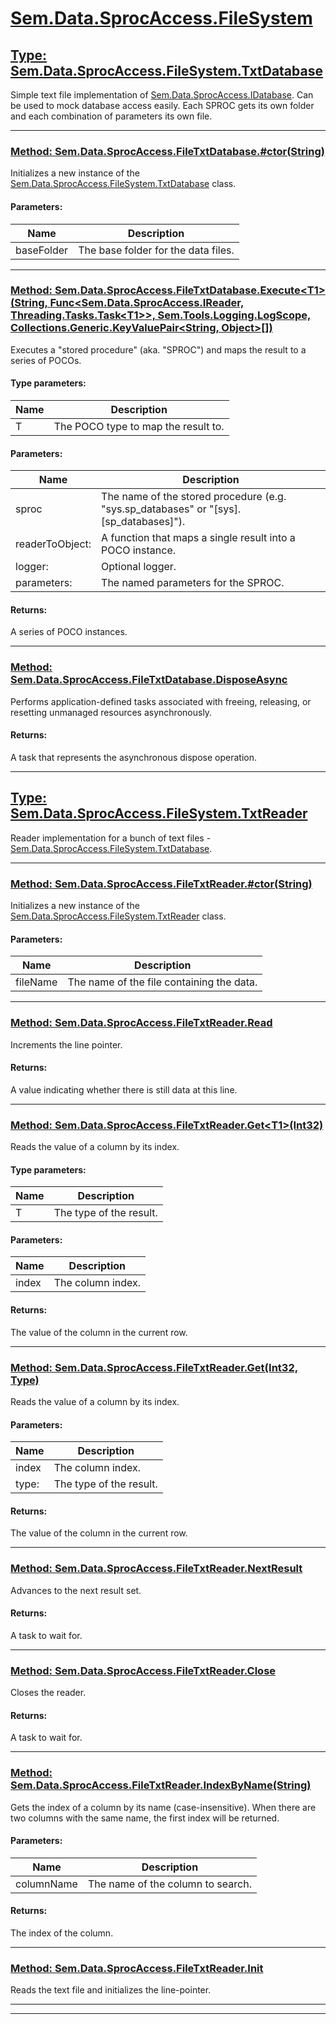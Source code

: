 # [Sem.Data.SprocAccess.FileSystem](#Sem.Data.SprocAccess.FileSystem)

## [Type: Sem.Data.SprocAccess.FileSystem.TxtDatabase](#Ref60d3389ea6a4d4a39156251ea08e22afb722c84e813d5b2403b491b5bf75069e)

 Simple text file implementation of [Sem.Data.SprocAccess.IDatabase](T:Sem.Data.SprocAccess.md#Ref3a173008c7c029ceadd480ce5257abcb04f85c10a71936b8a19f0ea7864339e7). Can be used to mock database access easily. Each SPROC gets its own folder and each combination of parameters its own file. 



---
### [Method: Sem.Data.SprocAccess.FileTxtDatabase.#ctor(String)](#Ref68e4733945ff30ff2f590cb23ee8026077a4c635a9ed286245b65bdda8913137)

 Initializes a new instance of the [Sem.Data.SprocAccess.FileSystem.TxtDatabase](T:Sem.Data.SprocAccess.FileSystem.md#Refeae4b52b5194bfdf317847ba31d76d2ae4280d83b6db823fcfebe7417be1e8fe) class. 

#### Parameters:
|Name | Description |
|-----|------|
|baseFolder|The base folder for the data files.|


---
### [Method: Sem.Data.SprocAccess.FileTxtDatabase.Execute\<T1>(String, Func\<Sem.Data.SprocAccess.IReader, Threading.Tasks.Task\<T1>>, Sem.Tools.Logging.LogScope, Collections.Generic.KeyValuePair\<String, Object>[])](#Refabdb6d38673f2025c76b8ad850b69318591adb2cae15cf47ba06f64479b48a25)

 Executes a "stored procedure" (aka. "SPROC") and maps the result to a series of POCOs. 

#### Type parameters:
|Name | Description |
|-----|------|
|T|The POCO type to map the result to.|
#### Parameters:
|Name | Description |
|-----|------|
|sproc|The name of the stored procedure (e.g. "sys.sp_databases" or "[sys].[sp_databases]").|
|readerToObject: |A function that maps a single result into a POCO instance.|
|logger: |Optional logger.|
|parameters: |The named parameters for the SPROC.|

#### Returns:
A series of POCO instances.



---
### [Method: Sem.Data.SprocAccess.FileTxtDatabase.DisposeAsync](#Ref26b766b275c72c62368883d6cf24953a87aff81fc2225892dfde7603847c057a)

Performs application-defined tasks associated with freeing, releasing, or resetting unmanaged resources asynchronously.


#### Returns:
A task that represents the asynchronous dispose operation.



---
## [Type: Sem.Data.SprocAccess.FileSystem.TxtReader](#Refaeb4298b23e7f3ea0f54e92fde33e19b4e9dfdb27985c8b80d1b5030eaee3ec1)

 Reader implementation for a bunch of text files - [Sem.Data.SprocAccess.FileSystem.TxtDatabase](T:Sem.Data.SprocAccess.FileSystem.md#Refeae4b52b5194bfdf317847ba31d76d2ae4280d83b6db823fcfebe7417be1e8fe). 



---
### [Method: Sem.Data.SprocAccess.FileTxtReader.#ctor(String)](#Ref9360dbabfe408cd40da20092e5d8ed252455dda22938b4c24ca278afcd9aae5c)

 Initializes a new instance of the [Sem.Data.SprocAccess.FileSystem.TxtReader](T:Sem.Data.SprocAccess.FileSystem.md#Refb6cea98e7ef30dac565d07a13287340a8b7ed96c037d3f341d4b015210f4df7e) class. 

#### Parameters:
|Name | Description |
|-----|------|
|fileName|The name of the file containing the data.|


---
### [Method: Sem.Data.SprocAccess.FileTxtReader.Read](#Ref9ad4ae127c205153dbd44646cb5fc5fbd4706ff257595b9bf4c5c67ce9a52cb0)

 Increments the line pointer. 


#### Returns:
A value indicating whether there is still data at this line.



---
### [Method: Sem.Data.SprocAccess.FileTxtReader.Get\<T1>(Int32)](#Ref801287467d52cf77b457fae3510056307451c33be700ccee57705218eb5d818b)

 Reads the value of a column by its index. 

#### Type parameters:
|Name | Description |
|-----|------|
|T|The type of the result.|
#### Parameters:
|Name | Description |
|-----|------|
|index|The column index.|

#### Returns:
The value of the column in the current row.



---
### [Method: Sem.Data.SprocAccess.FileTxtReader.Get(Int32, Type)](#Ref9f9ec5aeb2ef2daeb92f59e4956e2274c88fea4fe5bc22bf86e682c1c45ee255)

 Reads the value of a column by its index. 

#### Parameters:
|Name | Description |
|-----|------|
|index|The column index.|
|type: |The type of the result.|

#### Returns:
The value of the column in the current row.



---
### [Method: Sem.Data.SprocAccess.FileTxtReader.NextResult](#Ref5e8c3c4bb1933803f6bd9031b90f76cb5556e5486cbb6ebebfc4effb22a5c57c)

 Advances to the next result set. 


#### Returns:
A task to wait for.



---
### [Method: Sem.Data.SprocAccess.FileTxtReader.Close](#Reff298c91c65490cac3a6ea023996ff72eaacf1d9b5ffb376b332ef6b8d4116980)

 Closes the reader. 


#### Returns:
A task to wait for.



---
### [Method: Sem.Data.SprocAccess.FileTxtReader.IndexByName(String)](#Ref5899ed7916820c31dc1a1d60e113c1cf7e7b2a1e7b5976146a570d40681b744c)

 Gets the index of a column by its name (case-insensitive). When there are two columns with the same name, the first index will be returned. 

#### Parameters:
|Name | Description |
|-----|------|
|columnName|The name of the column to search.|

#### Returns:
The index of the column.



---
### [Method: Sem.Data.SprocAccess.FileTxtReader.Init](#Ref1c6c2e1b3b495d1afa2d9575e7df524bc012cbe4c94273b277644967985074e7)

 Reads the text file and initializes the line-pointer. 



---


---
